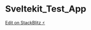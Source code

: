 # Sveltekit_Test_App

[Edit on StackBlitz ⚡️](https://stackblitz.com/edit/sveltejs-kit-template-default-h9tzcd)